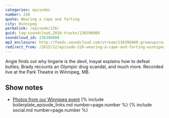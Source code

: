 ```yaml
---
categories: episodes
number: 226
quote: Wearing a cape and farting
city: Winnipeg
permalink: /episode/226/
guid: tag:soundcloud,2010:tracks/236396808
soundcloud_id: 236396808
mp3_enclosure: http://feeds.soundcloud.com/stream/236396808-grownupsreadthingstheywroteaskids-s2e26.mp3
redirect_from: /2015/12/episode-226-wearing-a-cape-and-farting-winnipeg/
---
```


Angie finds out why lingerie is the devil, Inayat explains how to defeat bullies, Brady recounts an Olympic drug scandal, and much more. Recorded live at the Park Theatre in Winnipeg, MB.

## Show notes
- [Photos from our Winnipeg event](https://goo.gl/1Bjq4n)
{% include boilerplate_episode_links.md number=page.number %}
{% include social.md number=page.number %}